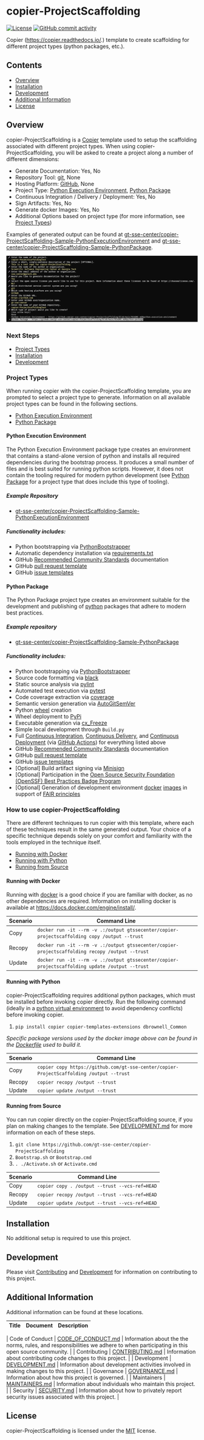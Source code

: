 # copier-ProjectScaffolding

<!-- BEGIN: Exclude Package -->
<!-- [BEGIN] Badges -->
[![License](https://img.shields.io/github/license/gt-sse-center/copier-ProjectScaffolding?color=dark-green)](https://github.com/gt-sse-center/copier-ProjectScaffolding/blob/master/LICENSE.txt)
[![GitHub commit activity](https://img.shields.io/github/commit-activity/y/gt-sse-center/copier-ProjectScaffolding?color=dark-green)](https://github.com/gt-sse-center/copier-ProjectScaffolding/commits/main/)
<!-- [END] Badges -->
<!-- END: Exclude Package -->

Copier (https://copier.readthedocs.io/.) template to create scaffolding for different project types (python packages, etc.).

<!-- BEGIN: Exclude Package -->
## Contents
- [Overview](#overview)
- [Installation](#installation)
- [Development](#development)
- [Additional Information](#additional-information)
- [License](#license)
<!-- END: Exclude Package -->

## Overview
copier-ProjectScaffolding is a [Copier](https://copier.readthedocs.io/) template used to setup the scaffolding associated with different project types. When using copier-ProjectScaffolding, you will be asked to create a project along a number of different dimensions:

- Generate Documentation: Yes, No
- Repository Tool: [git](https://git-scm.com/), None
- Hosting Platform: [GitHub](https://github.com), None
- Project Type: [Python Execution Environment](#python-execution-environment), [Python Package](#python-package)
- Continuous Integration / Delivery / Deployment: Yes, No
- Sign Artifacts: Yes, No
- Generate docker Images: Yes, No
- Additional Options based on project type (for more information, see [Project Types](#project-types))

Examples of generated output can be found at [gt-sse-center/copier-ProjectScaffolding-Sample-PythonExecutionEnvironment](https://github.com/gt-sse-center/copier-ProjectScaffolding-Sample-PythonExecutionEnvironment) and [gt-sse-center/copier-ProjectScaffolding-Sample-PythonPackage](https://github.com/gt-sse-center/copier-ProjectScaffolding-Sample-PythonPackage).

![Template Prompts](docs/prompts.png "Template Prompts")

### Next Steps
- [Project Types](#project-types)
- [Installation](#installation)
- [Development](#development)

### Project Types
When running copier with the copier-ProjectScaffolding template, you are prompted to select a project type to generate. Information on all available project types can be found in the following sections.

- [Python Execution Environment](#python-execution-environment)
- [Python Package](#python-package)

#### Python Execution Environment
The Python Execution Environment package type creates an environment that contains a stand-alone version of python and installs all required dependencies during the bootstrap process. It produces a small number of files and is best suited for running python scripts. However, it does not contain the tooling required for modern python development (see [Python Package](#python-package) for a project type that does include this type of tooling).

##### Example Repository
- [gt-sse-center/copier-ProjectScaffolding-Sample-PythonExecutionEnvironment](https://github.com/gt-sse-center/copier-ProjectScaffolding-Sample-PythonExecutionEnvironment)

##### Functionality includes:
- Python bootstrapping via [PythonBootstrapper](https://github.com/davidbrownell/PythonBootstrapper)
- Automatic dependency installation via [requirements.txt](https://pip.pypa.io/en/stable/reference/requirements-file-format/)
- GitHub [Recommended Community Standards](https://opensource.guide/) documentation
- GitHub [pull request template](https://docs.github.com/en/communities/using-templates-to-encourage-useful-issues-and-pull-requests/creating-a-pull-request-template-for-your-repository)
- GitHub [issue templates](https://docs.github.com/en/communities/using-templates-to-encourage-useful-issues-and-pull-requests/configuring-issue-templates-for-your-repository)

#### Python Package
The Python Package project type creates an environment suitable for the development and publishing of [python](https://python.org) packages that adhere to modern best practices.

##### Example repository
- [gt-sse-center/copier-ProjectScaffolding-Sample-PythonPackage](https://github.com/gt-sse-center/copier-ProjectScaffolding-Sample-PythonPackage)

##### Functionality includes:
- Python bootstrapping via [PythonBootstrapper](https://github.com/davidbrownell/PythonBootstrapper)
- Source code formatting via [black](https://github.com/psf/black)
- Static source analysis via [pylint](https://github.com/pylint-dev/pylint)
- Automated test execution via [pytest](https://docs.pytest.org/)
- Code coverage extraction via [coverage](https://coverage.readthedocs.io/)
- Semantic version generation via [AutoGitSemVer](https://github.com/davidbrownell/AutoGitSemVer)
- Python [wheel](https://pythonwheels.com/) creation
- Wheel deployment to [PyPi](https://pypi.org/)
- Executable generation via [cx_Freeze](https://marcelotduarte.github.io/cx_Freeze/)
- Simple local development through `Build.py`
- Full [Continuous Integration](https://en.wikipedia.org/wiki/Continuous_integration), [Continuous Delivery](https://en.wikipedia.org/wiki/Continuous_delivery), and [Continuous Deployment](https://en.wikipedia.org/wiki/Continuous_deployment) (via [GitHub Actions](https://github.com/features/actions)) for everything listed above
- GitHub [Recommended Community Standards](https://opensource.guide/) documentation
- GitHub [pull request template](https://docs.github.com/en/communities/using-templates-to-encourage-useful-issues-and-pull-requests/creating-a-pull-request-template-for-your-repository)
- GitHub [issue templates](https://docs.github.com/en/communities/using-templates-to-encourage-useful-issues-and-pull-requests/configuring-issue-templates-for-your-repository)
- [Optional] Build artifact signing via [Minisign](https://jedisct1.github.io/minisign/)
- [Optional] Participation in the [Open Source Security Foundation (OpenSSF) Best Practices Badge Program](https://www.bestpractices.dev/)
- [Optional] Generation of development environment [docker](https://www.docker.com/) [images](https://aws.amazon.com/compare/the-difference-between-docker-images-and-containers/) in support of [FAIR principles](https://www.go-fair.org/fair-principles/)

### How to use copier-ProjectScaffolding
There are different techniques to run copier with this template, where each of these techniques result in the same generated output. Your choice of a specific technique depends solely on your comfort and familiarity with the tools employed in the technique itself.

- [Running with Docker](#running-with-docker)
- [Running with Python](#running-with-python)
- [Running from Source](#running-from-source)

#### Running with Docker
Running with [docker](https://www.docker.com) is a good choice if you are familiar with docker, as no other dependencies are required. Information on installing docker is available at https://docs.docker.com/engine/install/.

| Scenario | Command Line |
| --- | --- |
| Copy | `docker run -it --rm -v .:/output gtssecenter/copier-projectscaffolding copy /output --trust` |
| Recopy | `docker run -it --rm -v .:/output gtssecenter/copier-projectscaffolding recopy /output --trust` |
| Update | `docker run -it --rm -v .:/output gtssecenter/copier-projectscaffolding update /output --trust` |

#### Running with Python
copier-ProjectScaffolding requires additional python packages, which must be installed before invoking copier directly. Run the following command (ideally in a [python virtual environment](https://docs.python.org/3/library/venv.html) to avoid dependency conflicts) before invoking copier.

1. `pip install copier copier-templates-extensions dbrownell_Common`

*Specific package versions used by the docker image above can be found in the [Dockerfile](https://github.com/gt-sse-center/copier-ProjectScaffolding/blob/main/Docker/Dockerfile) used to build it.*

| Scenario | Command Line |
| --- | --- |
| Copy | `copier copy https://github.com/gt-sse-center/copier-ProjectScaffolding /output --trust` |
| Recopy | `copier recopy /output --trust` |
| Update | `copier update /output --trust` |

#### Running from Source
You can run copier directly on the copier-ProjectScaffolding source, if you plan on making changes to the template. See [DEVELOPMENT.md](https://github.com/gt-sse-center/copier-ProjectScaffolding/blob/main/DEVELOPMENT.md) for more information on each of these steps.

1. `git clone https://github.com/gt-sse-center/copier-ProjectScaffolding`
2. `Bootstrap.sh` or `Bootstrap.cmd`
3. `. ./Activate.sh` or `Activate.cmd`

| Scenario | Command Line |
| --- | --- |
| Copy | `copier copy . /output --trust --vcs-ref=HEAD` |
| Recopy | `copier recopy /output --trust --vcs-ref=HEAD` |
| Update | `copier update /output --trust --vcs-ref=HEAD` |

<!-- BEGIN: Exclude Package -->
## Installation
<!-- [BEGIN] Installation -->
No additional setup is required to use this project.
<!-- [END] Installation -->

## Development
<!-- [BEGIN] Development -->
Please visit [Contributing](https://github.com/gt-sse-center/copier-ProjectScaffolding/blob/main/CONTRIBUTING.md) and [Development](https://github.com/gt-sse-center/copier-ProjectScaffolding/blob/main/DEVELOPMENT.md) for information on contributing to this project.<!-- [END] Development -->
<!-- END: Exclude Package -->

## Additional Information
Additional information can be found at these locations.

| Title | Document | Description |
| --- | --- | --- |
<!-- [BEGIN] Additional Information -->
| Code of Conduct | [CODE_OF_CONDUCT.md](https://github.com/gt-sse-center/copier-ProjectScaffolding/blob/main/CODE_OF_CONDUCT.md) | Information about the the norms, rules, and responsibilities we adhere to when participating in this open source community. |
| Contributing | [CONTRIBUTING.md](https://github.com/gt-sse-center/copier-ProjectScaffolding/blob/main/CONTRIBUTING.md) | Information about contributing code changes to this project. |
| Development | [DEVELOPMENT.md](https://github.com/gt-sse-center/copier-ProjectScaffolding/blob/main/DEVELOPMENT.md) | Information about development activities involved in making changes to this project. |
| Governance | [GOVERNANCE.md](https://github.com/gt-sse-center/copier-ProjectScaffolding/blob/main/GOVERNANCE.md) | Information about how this project is governed. |
| Maintainers | [MAINTAINERS.md](https://github.com/gt-sse-center/copier-ProjectScaffolding/blob/main/MAINTAINERS.md) | Information about individuals who maintain this project. |
| Security | [SECURITY.md](https://github.com/gt-sse-center/copier-ProjectScaffolding/blob/main/SECURITY.md) | Information about how to privately report security issues associated with this project. |
<!-- [END] Additional Information -->

## License

copier-ProjectScaffolding is licensed under the <a href="https://choosealicense.com/licenses/mit/" target="_blank">MIT</a> license.
